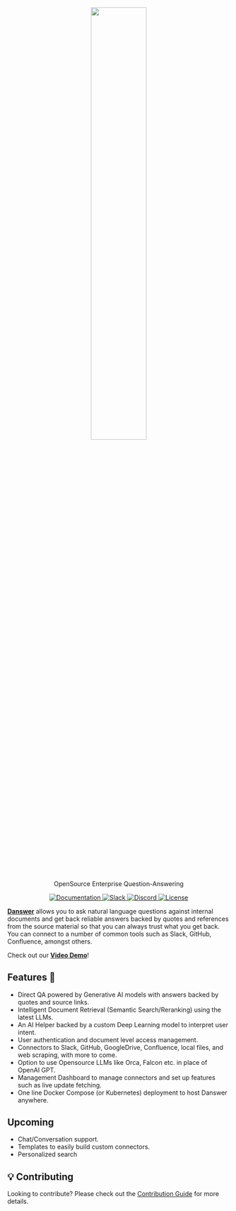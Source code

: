 <h2 align="center">
<a href="https://www.danswer.ai/"> <img width="50%" src="https://github.com/danswer-owners/danswer/blob/1fabd9372d66cd54238847197c33f091a724803b/DanswerWithName.png?raw=true)" /></a>
</h2>

<p align="center">
<p align="center">OpenSource Enterprise Question-Answering</p>

<p align="center">
<a href="https://docs.danswer.dev/" target="_blank">
    <img src="https://img.shields.io/badge/docs-view-blue" alt="Documentation">
</a>
<a href="https://join.slack.com/t/danswer/shared_invite/zt-1u5ycen3o-6SJbWfivLWP5LPyp_jftuw" target="_blank">
    <img src="https://img.shields.io/badge/slack-join-blue.svg?logo=slack" alt="Slack">
</a>
<a href="https://discord.gg/TDJ59cGV2X" target="_blank">
    <img src="https://img.shields.io/badge/discord-join-blue.svg?logo=discord&logoColor=white" alt="Discord">
</a>
<a href="https://github.com/danswer-ai/danswer/blob/main/README.md" target="_blank">
    <img src="https://img.shields.io/static/v1?label=license&message=MIT&color=blue" alt="License">
</a>
</p>

<strong>[Danswer](https://www.danswer.ai/)</strong> allows you to ask natural language questions against internal documents and get back reliable answers backed by quotes and references from the source material so that you can always trust what you get back. You can connect to a number of common tools such as Slack, GitHub, Confluence, amongst others.

Check out our <strong><a href="https://www.youtube.com/watch?v=geNzY1nbCnU">Video Demo</a></strong>!


## Features 💃
* Direct QA powered by Generative AI models with answers backed by quotes and source links.
* Intelligent Document Retrieval (Semantic Search/Reranking) using the latest LLMs.
* An AI Helper backed by a custom Deep Learning model to interpret user intent.
* User authentication and document level access management.
* Connectors to Slack, GitHub, GoogleDrive, Confluence, local files, and web scraping, with more to come.
* Option to use Opensource LLMs like Orca, Falcon etc. in place of OpenAI GPT.
* Management Dashboard to manage connectors and set up features such as live update fetching.
* One line Docker Compose (or Kubernetes) deployment to host Danswer anywhere.

## Upcoming
* Chat/Conversation support.
* Templates to easily build custom connectors.
* Personalized search

## 💡 Contributing
Looking to contribute? Please check out the [Contribution Guide](CONTRIBUTING.md) for more details.
